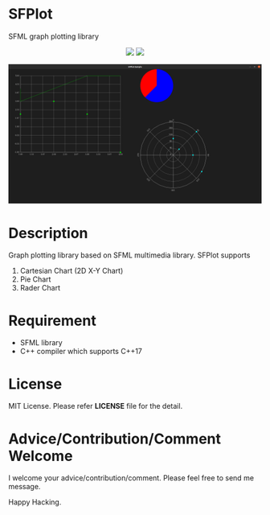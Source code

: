 SFPlot
=================================
SFML graph plotting library

<p align="center">
<img src="https://img.shields.io/badge/Language-C++-blue?style=for-the-badge&logo=c%2B%2Bl" />
<img src="https://img.shields.io/badge/SFML-Required-red?style=for-the-badge&logo=sfml" />
</p>

![Sample.png](doc/Sample.png)

# Description
Graph plotting library based on SFML multimedia library.
SFPlot supports
1. Cartesian Chart (2D X-Y Chart)
2. Pie Chart
3. Rader Chart

# Requirement
* SFML library
* C++ compiler which supports C++17

# License
MIT License. Please refer **LICENSE** file for the detail.

# Advice/Contribution/Comment Welcome
I welcome your advice/contribution/comment.
Please feel free to send me message.

Happy Hacking.
